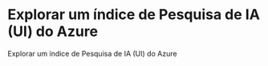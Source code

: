 # Explorar um índice de Pesquisa de IA (UI) do Azure
 Explorar um índice de Pesquisa de IA (UI) do Azure
